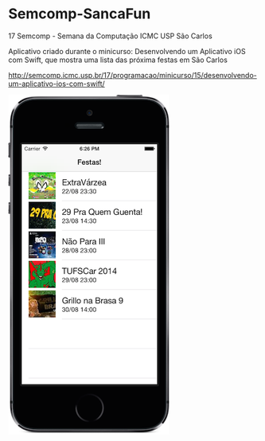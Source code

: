Semcomp-SancaFun
================

17 Semcomp - Semana da Computação ICMC USP São Carlos 

Aplicativo criado durante o minicurso: Desenvolvendo um Aplicativo iOS com Swift, que mostra uma lista das próxima festas em São Carlos 

http://semcomp.icmc.usp.br/17/programacao/minicurso/15/desenvolvendo-um-aplicativo-ios-com-swift/

![Alt text](screenshot.png?raw=true "SancaFun")
